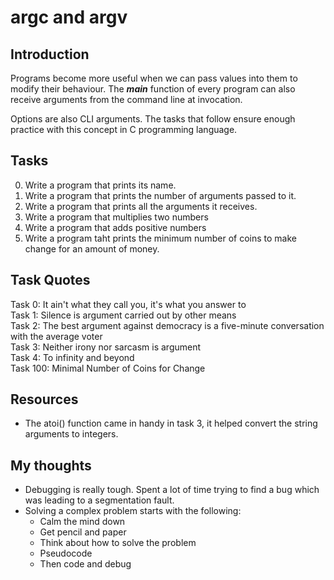 # argc and argv

## Introduction
Programs become more useful when we can pass values into them
to modify their behaviour. The **_main_** function of every program
can also receive arguments from the command line at invocation.

Options are also CLI arguments. The tasks that follow ensure 
enough practice with this concept in C programming language.

## Tasks
0. Write a program that prints its name.  
1. Write a program that prints the number of arguments passed to it.  
2. Write a program that prints all the arguments it receives.
3. Write a program that multiplies two numbers  
4. Write a program that adds positive numbers  
100. Write a program taht prints the minimum number of coins to make
change for an amount of money.

## Task Quotes
Task 0: It ain't what they call you, it's what you answer to  
Task 1: Silence is argument carried out by other means  
Task 2: The best argument against democracy is a five-minute conversation with the average voter  
Task 3: Neither irony nor sarcasm is argument  
Task 4: To infinity and beyond  
Task 100: Minimal Number of Coins for Change

## Resources  
* The atoi() function came in handy in task 3, it helped convert the 
string arguments to integers.

## My thoughts
* Debugging is really tough. Spent a lot of time trying to find a bug
which was leading to a segmentation fault.  
* Solving a complex problem starts with the following:  
  * Calm the mind down
  * Get pencil and paper
  * Think about how to solve the problem
  * Pseudocode
  * Then code and debug
